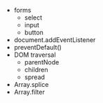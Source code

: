 - forms
  - select
  - input
  - button
- document.addEventListener
- preventDefault() 
- DOM traversal
  - parentNode
  - children
  - spread
- Array.splice
- Array.filter
